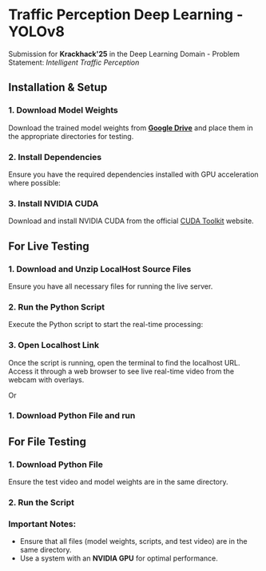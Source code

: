 # Traffic Perception Deep Learning - YOLOv8

Submission for **Krackhack'25** in the Deep Learning Domain - Problem Statement: *Intelligent Traffic Perception*

## Installation & Setup

### 1. Download Model Weights
Download the trained model weights from **[Google Drive](#)** and place them in the appropriate directories for testing.

### 2. Install Dependencies
Ensure you have the required dependencies installed with GPU acceleration where possible:

### 3. Install NVIDIA CUDA
Download and install NVIDIA CUDA from the official [CUDA Toolkit](https://developer.nvidia.com/cuda-downloads) website.

## For Live Testing

### 1. Download and Unzip LocalHost Source Files
Ensure you have all necessary files for running the live server.

### 2. Run the Python Script
Execute the Python script to start the real-time processing:


### 3. Open Localhost Link
Once the script is running, open the terminal to find the localhost URL. Access it through a web browser to see live real-time video from the webcam with overlays.

Or

### 1. Download Python File and run

## For File Testing

### 1. Download Python File
Ensure the test video and model weights are in the same directory.

### 2. Run the Script

### **Important Notes:**
- Ensure that all files (model weights, scripts, and test video) are in the same directory.
- Use a system with an **NVIDIA GPU** for optimal performance.
